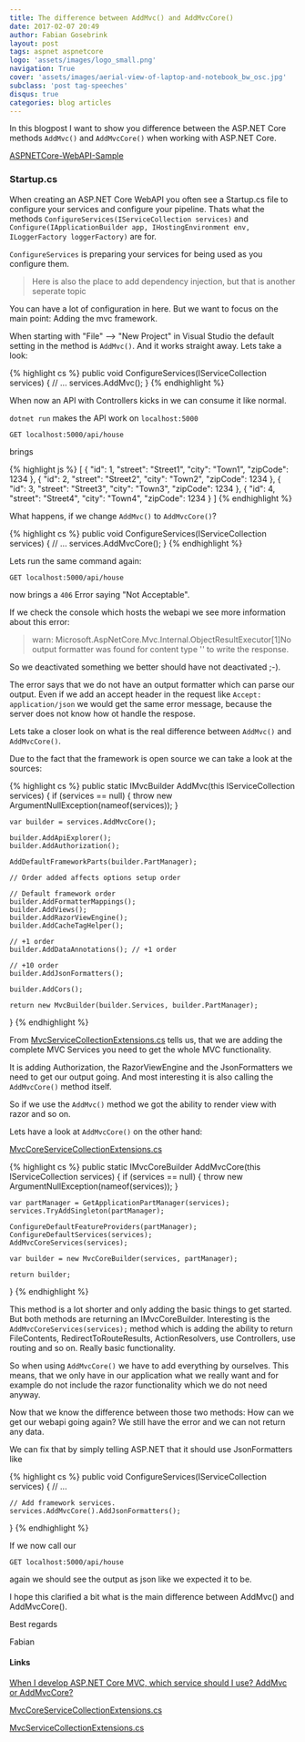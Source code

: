 ```yaml
---
title: The difference between AddMvc() and AddMvcCore()
date: 2017-02-07 20:49
author: Fabian Gosebrink
layout: post
tags: aspnet aspnetcore
logo: 'assets/images/logo_small.png'
navigation: True
cover: 'assets/images/aerial-view-of-laptop-and-notebook_bw_osc.jpg'
subclass: 'post tag-speeches'
disqus: true
categories: blog articles
---
```


In this blogpost I want to show you difference between the ASP.NET Core methods ```AddMvc()``` and ```AddMvcCore()``` when working with ASP.NET Core.

[ASPNETCore-WebAPI-Sample](https://github.com/FabianGosebrink/ASPNETCore-WebAPI-Sample)

### Startup.cs

When creating an ASP.NET Core WebAPI you often see a Startup.cs file to configure your services and configure your pipeline. Thats what the methods ```ConfigureServices(IServiceCollection services)``` and ```Configure(IApplicationBuilder app, IHostingEnvironment env, ILoggerFactory loggerFactory)``` are for.

`ConfigureServices` is preparing your services for being used as you configure them. 

> Here is also the place to add dependency injection, but that is another seperate topic

You can have a lot of configuration in here. But we want to focus on the main point: Adding the mvc framework.

When starting with "File" --> "New Project" in Visual Studio the default setting in the method is ```AddMvc()```. And it works straight away. Lets take a look:

{% highlight cs %}
public void ConfigureServices(IServiceCollection services)
{
    // ...
    services.AddMvc();
}
{% endhighlight %}

When now an API with Controllers kicks in we can consume it like normal.

`dotnet run` makes the API work on `localhost:5000`

`GET localhost:5000/api/house`

brings

{% highlight js %}
[
  {
    "id": 1,
    "street": "Street1",
    "city": "Town1",
    "zipCode": 1234
  },
  {
    "id": 2,
    "street": "Street2",
    "city": "Town2",
    "zipCode": 1234
  },
  {
    "id": 3,
    "street": "Street3",
    "city": "Town3",
    "zipCode": 1234
  },
  {
    "id": 4,
    "street": "Street4",
    "city": "Town4",
    "zipCode": 1234
  }
]
{% endhighlight %}

What happens, if we change ```AddMvc()``` to ```AddMvcCore()```?

{% highlight cs %}
public void ConfigureServices(IServiceCollection services)
{
    // ...
    services.AddMvcCore();
}
{% endhighlight %}

Lets run the same command again:

`GET localhost:5000/api/house`

now brings a `406` Error saying "Not Acceptable". 

If we check the console which hosts the webapi we see more information about this error:

> warn: Microsoft.AspNetCore.Mvc.Internal.ObjectResultExecutor[1]No output formatter was found for content type '' to write the response.

So we deactivated something we better should have not deactivated ;-).

The error says that we do not have an output formatter which can parse our output. Even if we add an accept header in the request like `Accept: application/json` we would get the same error message, because the server does not know how ot handle the respose.

Lets take a closer look on what is the real difference between ```AddMvc()``` and ```AddMvcCore()```.

Due to the fact that the framework is open source we can take a look at the sources:

{% highlight cs %}
public static IMvcBuilder AddMvc(this IServiceCollection services)
{
    if (services == null)
    {
        throw new ArgumentNullException(nameof(services));
    }

    var builder = services.AddMvcCore();

    builder.AddApiExplorer();
    builder.AddAuthorization();

    AddDefaultFrameworkParts(builder.PartManager);

    // Order added affects options setup order

    // Default framework order
    builder.AddFormatterMappings();
    builder.AddViews();
    builder.AddRazorViewEngine();
    builder.AddCacheTagHelper();

    // +1 order
    builder.AddDataAnnotations(); // +1 order

    // +10 order
    builder.AddJsonFormatters();

    builder.AddCors();

    return new MvcBuilder(builder.Services, builder.PartManager);
}
{% endhighlight %}

From [MvcServiceCollectionExtensions.cs](https://github.com/aspnet/Mvc/blob/dev/src/Microsoft.AspNetCore.Mvc/MvcServiceCollectionExtensions.cs#L25-L56) tells us, that we are adding the complete MVC Services you need to get the whole MVC functionality.

It is adding Authorization, the RazorViewEngine and the JsonFormatters we need to get our output going. And most interesting it is also calling the ```AddMvcCore()``` method itself.

So if we use the ```AddMvc()``` method we got the ability to render view with razor and so on.

Lets have a look at ```AddMvcCore()``` on the other hand:

[MvcCoreServiceCollectionExtensions.cs](https://github.com/aspnet/Mvc/blob/48546dbb28ee762014f49caf052dc9c8a01eec3a/src/Microsoft.AspNetCore.Mvc.Core/DependencyInjection/MvcCoreServiceCollectionExtensions.cs#L37-L54)

{% highlight cs %}
public static IMvcCoreBuilder AddMvcCore(this IServiceCollection services)
{
    if (services == null)
    {
        throw new ArgumentNullException(nameof(services));
    }

    var partManager = GetApplicationPartManager(services);
    services.TryAddSingleton(partManager);

    ConfigureDefaultFeatureProviders(partManager);
    ConfigureDefaultServices(services);
    AddMvcCoreServices(services);

    var builder = new MvcCoreBuilder(services, partManager);

    return builder;
}
{% endhighlight %}

This method is a lot shorter and only adding the basic things to get started. But both methods are returning an IMvcCoreBuilder.
Interesting is the ```AddMvcCoreServices(services);``` method which is adding the ability to return FileContents, RedirectToRouteResults, ActionResolvers, use Controllers, use routing and so on. Really basic functionality. 

So when using ```AddMvcCore()``` we have to add everything by ourselves. This means, that we only have in our application what we really want and for example do not include the razor functionality which we do not need anyway.

Now that we know the difference between those two methods: How can we get our webapi going again? We still have the error and we can not return any data.

We can fix that by simply telling ASP.NET that it should use JsonFormatters like

{% highlight cs %}
public void ConfigureServices(IServiceCollection services)
{
	// ...
	
	// Add framework services.
	services.AddMvcCore().AddJsonFormatters();
}
{% endhighlight %}

If we now call our 

`GET localhost:5000/api/house`

again we should see the output as json like we expected it to be.

I hope this clarified a bit what is the main difference between AddMvc() and AddMvcCore().

Best regards

Fabian

#### Links

[When I develop ASP.NET Core MVC, which service should I use? AddMvc or AddMvcCore?](http://stackoverflow.com/questions/40097229/when-i-develop-asp-net-core-mvc-which-service-should-i-use-addmvc-or-addmvccor)

[MvcCoreServiceCollectionExtensions.cs](https://github.com/aspnet/Mvc/blob/48546dbb28ee762014f49caf052dc9c8a01eec3a/src/Microsoft.AspNetCore.Mvc.Core/DependencyInjection/MvcCoreServiceCollectionExtensions.cs)

[MvcServiceCollectionExtensions.cs](https://github.com/aspnet/Mvc/blob/dev/src/Microsoft.AspNetCore.Mvc/MvcServiceCollectionExtensions.cs)
